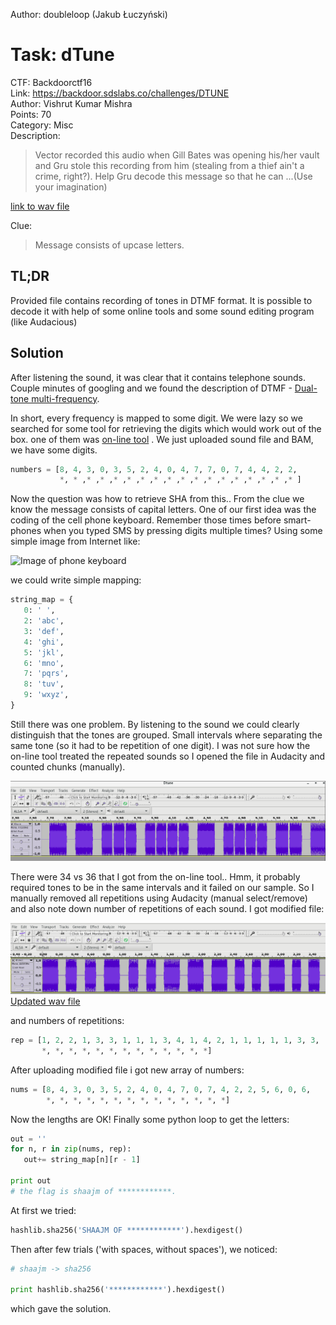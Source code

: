 Author: doubleloop (Jakub Łuczyński)

# Task: dTune

CTF: Backdoorctf16  
Link: https://backdoor.sdslabs.co/challenges/DTUNE  
Author: Vishrut Kumar Mishra  
Points: 70  
Category: Misc  
Description:
>Vector recorded this audio when Gill Bates was opening his/her vault and Gru stole this recording from him (stealing from a thief ain't a crime, right?). Help Gru decode this message so that he can ...(Use your imagination)

[link to wav file](resources/dtune1.wav)

Clue:
>Message consists of upcase letters.

## TL;DR

Provided file contains recording of tones in DTMF format. It is possible to decode it
with help of some online tools and some sound editing program (like Audacious)


## Solution

After listening the sound, it was clear that it contains telephone sounds.
Couple minutes of googling and we found the description of DTMF -
[Dual-tone multi-frequency](https://en.wikipedia.org/wiki/Dual-tone_multi-frequency_signaling).

In short, every frequency is mapped to some digit. We were lazy so we searched for some tool for retrieving the digits which would work out of the box. one of them was [on-line tool](http://dialabc.com/sound/detect/) . We just uploaded sound file and BAM, we have some digits.

```python
numbers = [8, 4, 3, 0, 3, 5, 2, 4, 0, 4, 7, 7, 0, 7, 4, 4, 2, 2,
           *, * ,* ,* ,* ,* ,* ,* ,* ,* ,* ,* ,* ,* ,* ,* ,* ,* ]

```

Now the question was how to retrieve SHA from this.. From the clue we know the message consists of capital letters. One of our first idea was the coding of the cell phone keyboard. Remember those times before smart-phones when you typed SMS by pressing digits multiple times? Using some simple image from Internet like:

![Image of phone keyboard](http://www.yorku.ca/mack/chapter5-f2.jpg)

we could write simple mapping:

```python
string_map = {
   0: ' ',
   2: 'abc',
   3: 'def',
   4: 'ghi',
   5: 'jkl',
   6: 'mno',
   7: 'pqrs',
   8: 'tuv',
   9: 'wxyz',
}
```

Still there was one problem. By listening to the sound we could clearly distinguish that the tones are grouped. Small intervals where separating the same tone (so it had to be repetition of one digit). I was not sure how the on-line tool treated the repeated sounds so I opened the file in Audacity and counted chunks (manually).

![Audacious screenshot 1](img1.png)


There were 34 vs 36 that I got from the on-line tool.. Hmm, it probably required tones to be in the same intervals and it failed on our sample. So I manually removed all repetitions using Audacity (manual select/remove) and also note down number of repetitions of each sound. I got modified file:

![Audacious screenshot 1](img2.png)
[Updated wav file](resources/dtune2.wav)

and numbers of repetitions:
```python
rep = [1, 2, 2, 1, 3, 3, 1, 1, 1, 3, 4, 1, 4, 2, 1, 1, 1, 1, 1, 3, 3,
       *, *, *, *, *, *, *, *, *, *, *, *, *]
```

After uploading modified file i got new array of numbers:
```python
nums = [8, 4, 3, 0, 3, 5, 2, 4, 0, 4, 7, 0, 7, 4, 2, 2, 5, 6, 0, 6,
        *, *, *, *, *, *, *, *, *, *, *, *, *, *]
```

Now the lengths are OK! Finally some python loop to get the letters:
```python
out = ''
for n, r in zip(nums, rep):
   out+= string_map[n][r - 1]

print out
# the flag is shaajm of ************.
```

At first we tried:
```python
hashlib.sha256('SHAAJM OF ************').hexdigest()
```

Then after few trials ('with spaces, without spaces'), we noticed:
```python
# shaajm -> sha256

print hashlib.sha256('************').hexdigest()
```
which gave the solution.
